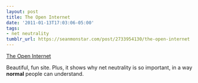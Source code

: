 ```yaml
---
layout: post
title: The Open Internet
date: '2011-01-13T17:03:06-05:00'
tags:
- net neutrality
tumblr_url: https://seanmonstar.com/post/2733954130/the-open-internet
---
```

[The Open Internet](http://www.theopeninter.net/)  

Beautiful, fun site. Plus, it shows why net neutrality is so important, in a way **normal** people can understand.

